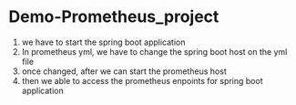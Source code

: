 # Demo-Prometheus_project

1) we have to start the spring boot application 
2) In prometheus yml, we have to change the spring boot host on the yml file 
3) once changed, after we can start the prometheus host
4) then we able to access the prometheus enpoints for spring boot application